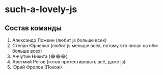 # such-a-lovely-js



Состав команды
---

  1. Александр Ложкин (любит js больше всех)
  2. Степан Юрченко (любит js меньше всех, потому что писал на нём больше всех)
  3. Анчутин Никита (😂😂😂)
  4. Аретмий Рогов (готов протестировать всё, даже js)
  5. Юрий Фролов (Похож)
